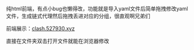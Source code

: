 纯html前端，有点小bug也懒得改，功能就是导入yaml文件后简单拖拽修改yaml文件，生成链式代理然后拖拽丢进对应的分组，很直观啊兄弟们

前端展示：<a href="https://clash.527930.xyz">clash.527930.xyz</a>

直接在文件夹双击打开文件就能在浏览器修改
